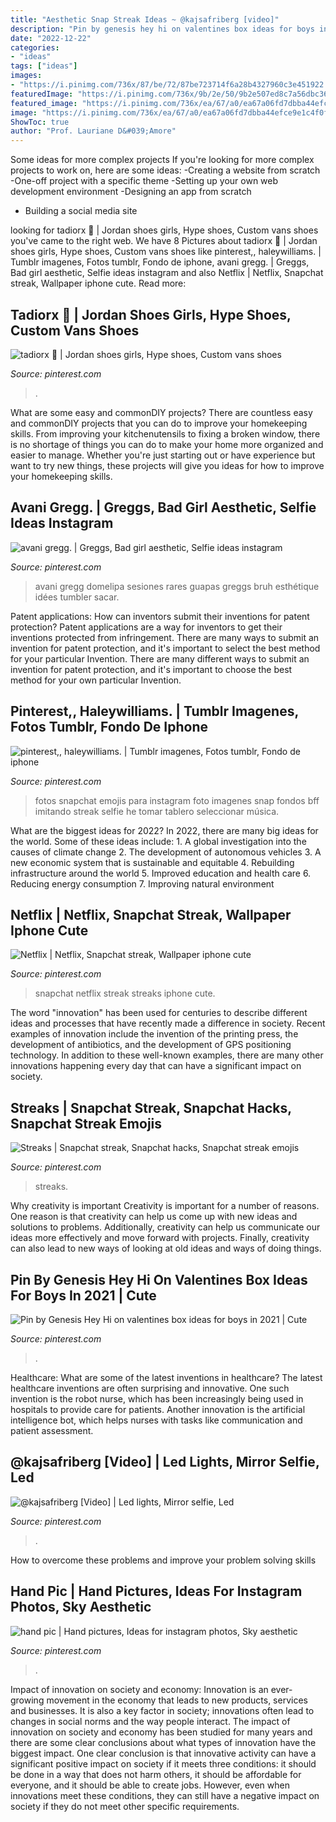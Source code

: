 ```yaml
---
title: "Aesthetic Snap Streak Ideas ~ @kajsafriberg [video]"
description: "Pin by genesis hey hi on valentines box ideas for boys in 2021"
date: "2022-12-22"
categories:
- "ideas"
tags: ["ideas"]
images:
- "https://i.pinimg.com/736x/87/be/72/87be723714f6a28b4327960c3e451922.jpg"
featuredImage: "https://i.pinimg.com/736x/9b/2e/50/9b2e507ed8c7a56dbc369c3be2639aa1.jpg"
featured_image: "https://i.pinimg.com/736x/ea/67/a0/ea67a06fd7dbba44efce9e1c4f0f640f.jpg"
image: "https://i.pinimg.com/736x/ea/67/a0/ea67a06fd7dbba44efce9e1c4f0f640f.jpg"
ShowToc: true
author: "Prof. Lauriane D&#039;Amore"
---
```



Some ideas for more complex projects
If you're looking for more complex projects to work on, here are some ideas: 
-Creating a website from scratch 
-One-off project with a specific theme 
-Setting up your own web development environment 
-Designing an app from scratch 
- Building a social media site

	

		
looking for tadiorx 🦋 | Jordan shoes girls, Hype shoes, Custom vans shoes you've came to the right web. We have 8 Pictures about tadiorx 🦋 | Jordan shoes girls, Hype shoes, Custom vans shoes like pinterest,, haleywilliams. | Tumblr imagenes, Fotos tumblr, Fondo de iphone, avani gregg. | Greggs, Bad girl aesthetic, Selfie ideas instagram and also Netflix | Netflix, Snapchat streak, Wallpaper iphone cute. Read more:
		
    
## Tadiorx 🦋 | Jordan Shoes Girls, Hype Shoes, Custom Vans Shoes

<img loading=lazy src="https://i.pinimg.com/736x/08/65/c0/0865c0d625651f6127b25c6d721e9cbf.jpg" onerror="this.onerror=null;this.src='https://tse4.mm.bing.net/th?id=OIP.DegYkkCc9byeChGtNdQkJwHaNL&amp;pid=15.1';" alt="tadiorx 🦋 | Jordan shoes girls, Hype shoes, Custom vans shoes">

_Source: pinterest.com_

>. 

	

What are some easy and commonDIY projects?
There are countless easy and commonDIY projects that you can do to improve your homekeeping skills. From improving your kitchenutensils to fixing a broken window, there is no shortage of things you can do to make your home more organized and easier to manage. Whether you're just starting out or have experience but want to try new things, these projects will give you ideas for how to improve your homekeeping skills.

    
## Avani Gregg. | Greggs, Bad Girl Aesthetic, Selfie Ideas Instagram

<img loading=lazy src="https://i.pinimg.com/736x/9b/2e/50/9b2e507ed8c7a56dbc369c3be2639aa1.jpg" onerror="this.onerror=null;this.src='https://tse1.mm.bing.net/th?id=OIP.VbqPBIDUP28FG31igjXmYgHaN1&amp;pid=15.1';" alt="avani gregg. | Greggs, Bad girl aesthetic, Selfie ideas instagram">

_Source: pinterest.com_

>avani gregg domelipa sesiones rares guapas greggs bruh esthétique idées tumbler sacar. 

	

Patent applications: How can inventors submit their inventions for patent protection?
Patent applications are a way for inventors to get their inventions protected from infringement. There are many ways to submit an invention for patent protection, and it's important to select the best method for your particular Invention. 
There are many different ways to submit an invention for patent protection, and it's important to choose the best method for your own particular Invention.

    
## Pinterest,, Haleywilliams. | Tumblr Imagenes, Fotos Tumblr, Fondo De Iphone

<img loading=lazy src="https://i.pinimg.com/736x/76/ea/fd/76eafd6d271c3f8db8a0827a436c49e6.jpg" onerror="this.onerror=null;this.src='https://tse4.mm.bing.net/th?id=OIP.EKTQO-wnR9o-zsUQJZ86RwHaNJ&amp;pid=15.1';" alt="pinterest,, haleywilliams. | Tumblr imagenes, Fotos tumblr, Fondo de iphone">

_Source: pinterest.com_

>fotos snapchat emojis para instagram foto imagenes snap fondos bff imitando streak selfie he tomar tablero seleccionar música. 

	

What are the biggest ideas for 2022?
In 2022, there are many big ideas for the world. Some of these ideas include: 1. A global investigation into the causes of climate change 2. The development of autonomous vehicles 3. A new economic system that is sustainable and equitable 4. Rebuilding infrastructure around the world 5. Improved education and health care 6. Reducing energy consumption 7. Improving natural environment 
    
## Netflix | Netflix, Snapchat Streak, Wallpaper Iphone Cute

<img loading=lazy src="https://i.pinimg.com/736x/ab/fe/aa/abfeaa2173b994d9ff7bfcb957dc4768.jpg" onerror="this.onerror=null;this.src='https://tse4.mm.bing.net/th?id=OIP.ojCdbzOlCbJTWHQIwBXdHwHaOG&amp;pid=15.1';" alt="Netflix | Netflix, Snapchat streak, Wallpaper iphone cute">

_Source: pinterest.com_

>snapchat netflix streak streaks iphone cute. 

	

The word "innovation" has been used for centuries to describe different ideas and processes that have recently made a difference in society. Recent examples of innovation include the invention of the printing press, the development of antibiotics, and the development of GPS positioning technology. In addition to these well-known examples, there are many other innovations happening every day that can have a significant impact on society.

    
## Streaks | Snapchat Streak, Snapchat Hacks, Snapchat Streak Emojis

<img loading=lazy src="https://i.pinimg.com/736x/1e/73/80/1e73807bb09aaf87213f070c6563ce63.jpg" onerror="this.onerror=null;this.src='https://tse3.mm.bing.net/th?id=OIP.2CMSEWLzx4xLSft4RywT7QHaNJ&amp;pid=15.1';" alt="Streaks | Snapchat streak, Snapchat hacks, Snapchat streak emojis">

_Source: pinterest.com_

>streaks. 

	

Why creativity is important
Creativity is important for a number of reasons. One reason is that creativity can help us come up with new ideas and solutions to problems. Additionally, creativity can help us communicate our ideas more effectively and move forward with projects. Finally, creativity can also lead to new ways of looking at old ideas and ways of doing things.

    
## Pin By Genesis Hey Hi On Valentines Box Ideas For Boys In 2021 | Cute

<img loading=lazy src="https://i.pinimg.com/736x/29/b0/cc/29b0cc7371de0fc217f2bd696f128ac1.jpg" onerror="this.onerror=null;this.src='https://tse4.mm.bing.net/th?id=OIP.9AmNCH1MCUPPL-WuyHUugQHaL0&amp;pid=15.1';" alt="Pin by Genesis Hey Hi on valentines box ideas for boys in 2021 | Cute">

_Source: pinterest.com_

>. 

	

Healthcare: What are some of the latest inventions in healthcare?
The latest healthcare inventions are often surprising and innovative. One such invention is the robot nurse, which has been increasingly being used in hospitals to provide care for patients. Another innovation is the artificial intelligence bot, which helps nurses with tasks like communication and patient assessment.

    
## @kajsafriberg [Video] | Led Lights, Mirror Selfie, Led

<img loading=lazy src="https://i.pinimg.com/736x/ea/67/a0/ea67a06fd7dbba44efce9e1c4f0f640f.jpg" onerror="this.onerror=null;this.src='https://tse2.mm.bing.net/th?id=OIP.drecZX26Cw-Me70telhlQwHaNK&amp;pid=15.1';" alt="@kajsafriberg [Video] | Led lights, Mirror selfie, Led">

_Source: pinterest.com_

>. 

	

How to overcome these problems and improve your problem solving skills
 

    
## Hand Pic | Hand Pictures, Ideas For Instagram Photos, Sky Aesthetic

<img loading=lazy src="https://i.pinimg.com/736x/87/be/72/87be723714f6a28b4327960c3e451922.jpg" onerror="this.onerror=null;this.src='https://tse3.mm.bing.net/th?id=OIP.nugmSxVOOWnLqWnChH-iuAHaJ3&amp;pid=15.1';" alt="hand pic | Hand pictures, Ideas for instagram photos, Sky aesthetic">

_Source: pinterest.com_

>. 

	

Impact of innovation on society and economy:
Innovation is an ever-growing movement in the economy that leads to new products, services and businesses. It is also a key factor in society; innovations often lead to changes in social norms and the way people interact. The impact of innovation on society and economy has been studied for many years and there are some clear conclusions about what types of innovation have the biggest impact. 
One clear conclusion is that innovative activity can have a significant positive impact on society if it meets three conditions: it should be done in a way that does not harm others, it should be affordable for everyone, and it should be able to create jobs. However, even when innovations meet these conditions, they can still have a negative impact on society if they do not meet other specific requirements.

